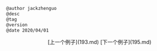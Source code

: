 
```markdown
@author jackzhenguo
@desc
@tag
@version 
@date 2020/04/01
```
		     

<center>[上一个例子](193.md)    [下一个例子](195.md)</center>